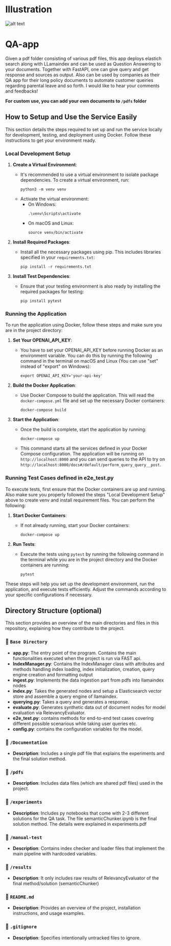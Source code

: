 # Illustration
![alt text]([http://url/to/img.png](https://github.com/halilergul1/QA-app/blob/main/QA-app.png))




# QA-app
Given a pdf folder consisting of various pdf files, this app deploys elastich search along with LLamaindex and can be used as Question Answering to your documents. Together with FastAPI, one can give query and get response and sources as output. Also can be used by companies as their QA app for their long policy documents to automate customer queiries regarding parental leave and so forth. I would like to hear your comments and feedbacks!

**For custom use, you can add your own documents to `/pdfs` folder**

## How to Setup and Use the Service Easily

This section details the steps required to set up and run the service locally for development, testing, and deployment using Docker. Follow these instructions to get your environment ready.

### Local Development Setup

1. **Create a Virtual Environment**: 
   - It's recommended to use a virtual environment to isolate package dependencies. To create a virtual environment, run:
     ```
     python3 -m venv venv
     ```
   - Activate the virtual environment:
     - On Windows:
       ```
       .\venv\Scripts\activate
       ```
     - On macOS and Linux:
       ```
       source venv/bin/activate
       ```

2. **Install Required Packages**:
   - Install all the necessary packages using pip. This includes libraries specified in your `requirements.txt`:
     ```
     pip install -r requirements.txt
     ```

3. **Install Test Dependencies**:
   - Ensure that your testing environment is also ready by installing the required packages for testing:
     ```
     pip install pytest
     ```

### Running the Application

To run the application using Docker, follow these steps and make sure you are in the project directory:

1. **Set Your OPENAI_API_KEY**:
   - You have to set your OPENAI_API_KEY before running Docker as an environment variable. You can do this by running the following command in the terminal on macOS and Linux (You can use "set" instead of "export" on Windows):
     ```
     export OPENAI_API_KEY='your-api-key'
     ```

2. **Build the Docker Application**:
   - Use Docker Compose to build the application. This will read the `docker-compose.yml` file and set up the necessary Docker containers:
     ```
     docker-compose build
     ```

3. **Start the Application**:
   - Once the build is complete, start the application by running:
     ```
     docker-compose up
     ```
   - This command starts all the services defined in your Docker Compose configuration. The application will be running on `http://localhost:8000` and you can send queries to the API to try on `http://localhost:8000/docs#/default/perform_query_query__post`.

### Running Test Cases defined in e2e_test.py

To execute tests, first ensure that the Docker containers are up and running. Also make sure you properly followed the steps "Local Development Setup" above to create venv and install requirement files. You can perform the following:

1. **Start Docker Containers**:
   - If not already running, start your Docker containers:
     ```
     docker-compose up
     ```

2. **Run Tests**:
   - Execute the tests using `pytest` by running the following command in the terminal while you are in the project directory and the Docker containers are running:
     ```
     pytest
     ```
These steps will help you set up the development environment, run the application, and execute tests efficiently. Adjust the commands according to your specific configurations if necessary.


## Directory Structure (optional)

This section provides an overview of the main directories and files in this repository, explaining how they contribute to the project.

### 📂  `Base Directory`
- **app.py**: The entry point of the program. Contains the main functionalities executed when the project is run via FAST api.
- **IndexManager.py**: Contains the IndexManager class with attributes and methods handling index loading, index initialization, creation, query engine creation and formatting output
- **ingest.py**: Implements the data ingestion part from pdfs into llamaindex nodes
- **index.py**: Takes the generated nodes and setup a Elasticsearch vector store and assemble a query engine of llamaindex.
- **querying.py**: Takes a query and generates a response.
- **evaluate.py**: Generates synthetic data out of document nodes for model evaluation via RelevancyEvaluator.
- **e2e_test.py**: contains methods for end-to-end test cases covering different possible scenarious while taking user queries etc.
- **config.py**: contains the configuration variables for the model.

### 📂 `/Documentation`
- **Description**: Includes a single pdf file that explains the experiments and the final solution method.

### 📂 `/pdfs`
- **Description**: Includes data files (which are shared pdf files) used in the project.

### 📂 `/experiments`
- **Description**: Includes py notebooks that come with 2-3 different solutions for the QA task. The file semanticChunker.ipynb is the final solution method. The details were explained in experiments.pdf

### 📂 `/manual-test`
- **Description**: Contains index checker and loader files that implement the main pipeline with hardcoded variables.

### 📂 `/results`
- **Description**: It only includes raw results of RelevancyEvaluator of the final method/solution (semanticChunker)

### 📄 `README.md`
- **Description**: Provides an overview of the project, installation instructions, and usage examples.

### 📄 `.gitignore`
- **Description**: Specifies intentionally untracked files to ignore.
